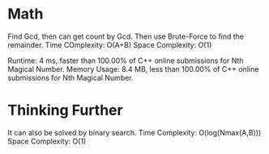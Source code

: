 # Math
Find Gcd, then can get count by Gcd.
Then use Brute-Force to find the remainder.
Time COmplexity: O(A+B)
Space Complexity: O(1)

Runtime: 4 ms, faster than 100.00% of C++ online submissions for Nth Magical Number.
Memory Usage: 8.4 MB, less than 100.00% of C++ online submissions for Nth Magical Number.

# Thinking Further
It can also be solved by binary search.
Time Complexity: O(log(Nmax(A,B)))
Space Complexity: O(1)
